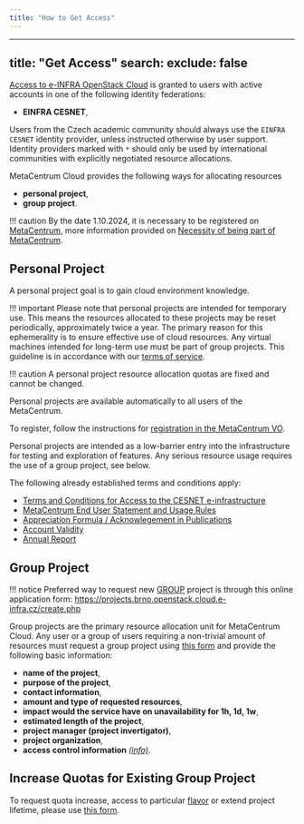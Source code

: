 ```yaml
---
title: "How to Get Access"
---
```

---

title: "Get Access"
search:
  exclude: false
---
[Access to e-INFRA OpenStack Cloud](https://brno.openstack.cloud.e-infra.cz/) is granted to users
with active accounts in one of the following identity federations:

* __EINFRA CESNET__,

Users from the Czech academic community should always use the `EINFRA CESNET`
identity provider, unless instructed otherwise by user support.
Identity providers marked with `*` should only be used by international
communities with explicitly negotiated resource allocations.

MetaCentrum Cloud provides the following ways for allocating resources

* __personal project__,
* __group project__.

!!! caution
	By the date 1.10.2024, it is necessary to be registered on [MetaCentrum](https://metavo.metacentrum.cz/en/), more information provided on [Necessity of being part of MetaCentrum](metacentrum.md).

## Personal Project

A personal project goal is to gain cloud environment knowledge.

!!! important
	Please note that personal projects are intended for temporary use. This means the resources allocated to these projects may be reset periodically, approximately twice a year. The primary reason for this ephemerality is to ensure effective use of cloud resources. Any virtual machines intended for long-term use must be part of group projects. This guideline is in accordance with our [terms of service](../../additional-information/terms-of-service.md).

!!! caution
	A personal project resource allocation quotas are fixed and cannot be changed.

Personal projects are available automatically to all users of the MetaCentrum.

To register, follow the instructions for
[registration in the MetaCentrum VO](https://metavo.metacentrum.cz/en/application/index.html).

Personal projects are intended as a low-barrier entry
into the infrastructure for testing and exploration of features.
Any serious resource usage requires the use of a group project, see below.

The following already established terms and conditions apply:

* [Terms and Conditions for Access to the CESNET e-infrastructure](https://www.cesnet.cz/conditions/?lang=en)
* [MetaCentrum End User Statement and Usage Rules](https://www.metacentrum.cz/en/about/rules/index.html)
* [Appreciation Formula / Acknowlegement in Publications](https://wiki.metacentrum.cz/wiki/Usage_rules/Acknowledgement)
* [Account Validity](https://wiki.metacentrum.cz/wiki/Usage_rules/Account)
* [Annual Report](https://wiki.metacentrum.cz/wiki/MetaCentrum_Annual_Report_%E2%88%92_Author_Instructions)

## Group Project

!!! notice
	Preferred way to request new <a href="https://cloud.gitlab-pages.ics.muni.cz/documentation/register/#group-project">GROUP</a> project is through this online application form: <a href="https://projects.brno.openstack.cloud.e-infra.cz/create.php">https://projects.brno.openstack.cloud.e-infra.cz/create.php</a>

Group projects are the primary resource allocation unit for MetaCentrum Cloud.
Any user or a group of users requiring a non-trivial amount of resources must
request a group project using [this form](https://projects.brno.openstack.cloud.e-infra.cz/create.php) and provide the following basic information:

* __name of the project__,
* __purpose of the project__,
* __contact information__,
* __amount and type of requested resources__,
* __impact would the service have on unavailability for 1h, 1d, 1w__,
* __estimated length of the project__,
* __project manager (project invertigator)__,
* __project organization__,
* __access control information__ _[(info)](#get-access-control-information)_.

## Increase Quotas for Existing Group Project

To request quota increase, access to particular [flavor](flavors.md) or extend project lifetime, please use [this form](https://projects.brno.openstack.cloud.e-infra.cz/update.php).

